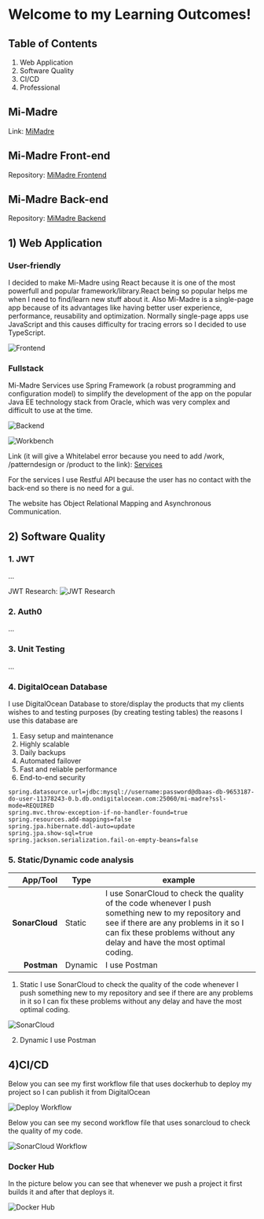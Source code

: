 # Welcome to my Learning Outcomes!

## Table of Contents

1. Web Application
2. Software Quality
4. CI/CD
8. Professional

## Mi-Madre
Link: [MiMadre](https://mimadre-7ll8w.ondigitalocean.app/)

## Mi-Madre Front-end
Repository: [MiMadre Frontend](https://github.com/Kardnit/Mi-Madre)

## Mi-Madre Back-end
Repository: [MiMadre Backend](https://github.com/Kardnit/Mi-Madre-Backend)

## 1) Web Application

### User-friendly
I decided to make Mi-Madre using React because it is one of the most powerfull and popular framework/library.React being so popular helps me when I need to find/learn new stuff about it. Also Mi-Madre is a single-page app because of its advantages like having better user experience, performance, reusability and optimization. Normally single-page apps use JavaScript and this causes difficulty for tracing errors so I decided to use TypeScript.

![Frontend](https://user-images.githubusercontent.com/73908937/168483667-16112fb9-5262-4b53-bb5f-77ca95b6faaa.png)

### Fullstack
Mi-Madre Services use Spring Framework (a robust programming and configuration model) to simplify the development of the app on the popular Java EE technology stack from Oracle, which was very complex and difficult to use at the time.

![Backend](https://user-images.githubusercontent.com/73908937/168484415-8be31d37-2d06-4818-8f93-3ed9438accdd.png)

![Workbench](https://user-images.githubusercontent.com/73908937/168484789-44843e33-83bb-4050-a2a2-0262c8aa6c10.png)

Link (it will give a Whitelabel error because you need to add /work, /patterndesign or /product to the link): [Services](mi-madre-7ps3n.ondigitalocean.app)

For the services I use Restful API because the user has no contact with the back-end so there is no need for a gui. 

The website has Object Relational Mapping and Asynchronous Communication.

## 2) Software Quality

### 1. JWT
...

JWT Research: ![JWT Research](https://github.com/Kardnit/Portfolio/tree/main/Research)

### 2. Auth0
...

### 3. Unit Testing
...

### 4. DigitalOcean Database
I use DigitalOcean Database to store/display the products that my clients wishes to and testing purposes (by creating testing tables) the reasons I use this database are 

1) Easy setup and maintenance
2) Highly scalable
3) Daily backups
4) Automated failover
5) Fast and reliable performance
6) End-to-end security

```properties
spring.datasource.url=jdbc:mysql://username:password@dbaas-db-9653187-do-user-11378243-0.b.db.ondigitalocean.com:25060/mi-madre?ssl-mode=REQUIRED
spring.mvc.throw-exception-if-no-handler-found=true
spring.resources.add-mappings=false
spring.jpa.hibernate.ddl-auto=update
spring.jpa.show-sql=true
spring.jackson.serialization.fail-on-empty-beans=false
```
### 5. Static/Dynamic code analysis

|App/Tool|Type|example| 
|---:|---|---| 
| **SonarCloud**| Static | I use SonarCloud to check the quality of the code whenever I push something new to my repository and see if there are any problems in it so I can fix these problems without any delay and have the most optimal coding. |
| **Postman** | Dynamic | I use Postman

1) Static
I use SonarCloud to check the quality of the code whenever I push something new to my repository and see if there are any problems in it so I can fix these problems without any delay and have the most optimal coding.

![SonarCloud](https://user-images.githubusercontent.com/73908937/168485474-5213f916-9e1d-4064-b654-3b98aa30d65d.png)

2) Dynamic
I use Postman


## 4)CI/CD
Below you can see my first workflow file that uses dockerhub to deploy my project so I can publish it from DigitalOcean

![Deploy Workflow](https://user-images.githubusercontent.com/73908937/168487682-cf3f5d45-cd24-4c8f-b375-69b6183a3283.png)


Below you can see my second workflow file that uses sonarcloud to check the quality of my code.

![SonarCloud Workflow](https://user-images.githubusercontent.com/73908937/168487641-af6006a7-7b9d-42c8-ac13-7017d1a7f75b.png)


### Docker Hub
In the picture below you can see that whenever we push a project it first builds it and after that deploys it.

![Docker Hub](https://user-images.githubusercontent.com/73908937/168486465-07482338-86b0-4842-b922-6c63403e6bff.png)
